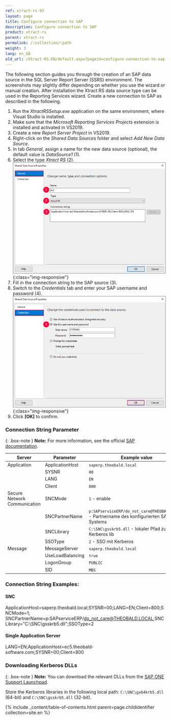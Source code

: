 ```yaml
---
ref: xtract-rs-03
layout: page
title: Configure connection to SAP
description: Configure connection to SAP
product: xtract-rs
parent: xtract-rs
permalink: /:collection/:path
weight: 3
lang: en_GB
old_url: /Xtract-RS-EN/default.aspx?pageid=configure-connection-to-sap
---
```


The following section guides you through the creation of an SAP data source in the SQL Server Report Server (SSRS) environment. 
The screenshots may slightly differ depending on whether you use the wizard or manual creation.
After installation the Xtract RS data source type can be used in the Reporting Services wizard. Create a new connection to SAP as described in the following. 

1. Run the *XtractRSSetup.exe* application on the same environment, where Visual Studio is installed.
2. Make sure that the *Microsoft Reporting Services Projects* extension is installed and activated in VS2019.
3. Create a new *Report Server Project* in VS2019.
4. Right-click on the *Shared Data Sources* folder and select *Add New Data Source*.
5. In tab *General*, assign a name for the new data source (optional), the default value is *DataSource1* (1).
6. Select the type *Xtract RS* (2).
![Report-Data-Source-001](/img/content/Report-Data-Source-001.png){:class="img-responsive"}
7. Fill in the connection string to the SAP source (3).
8. Switch to the *Credentials* tab and enter your SAP username and password (4).
![Report-Data-Source-002](/img/content/Report-Data-Source-002.png){:class="img-responsive"}
9. Click **[OK]** to confirm.

### Connection String Parameter 
{: .box-note }
**Note:** For more information, see the official [SAP documentation](https://help.sap.com/doc/saphelp_nwes72/7.2.3/de-DE/44/0ebf6c9b2b0d1ae10000000a114a6b/content.htm?no_cache=true).

Server |Parameter | Example value
------------ |------------ | -------------
 Application | ApplicationHost | `saperp.theobald.local`
<!----> | SYSNR | `00`
<!----> | LANG | `EN`
<!----> | Client | `800`
Secure Network Communication | SNCMode | `1` - enable
<!----> | SNCPartnerName | `p:SAPserviceERP/do_not_care@THEOBALD.LOCAL` - Partnername des konfigurierten SAP Systems
<!----> | SNCLibrary | `C:\SNC\gsskrb5.dll` - lokaler Pfad zur Kerberos lib
<!----> | SSOType | `2` - SSO mit Kerberos
Message | MessageServer | `saperp.theobald.local`
<!----> | UseLoadBalancing | `true`
<!---->  | LogonGroup | `PUBLIC`
<!----> | SID | `MBS`

### Connection String Examples: 
#### SNC

ApplicationHost=saperp.theobald.local;SYSNR=00;LANG=EN;Client=800;SNCMode=1;
SNCPartnerName=p:SAPserviceERP/do_not_care@THEOBALD.LOCAL;SNCLibrary="C:\SNC\gsskrb5.dll";SSOType=2

#### Single Application Server

LANG=EN;ApplicationHost=ec5.theobald-software.com;SYSNR=00;Client=800


### Downloading Kerberos DLLs

{: .box-note }
**Note:** You can download the relevant DLLs from the [SAP ONE Support Launchpad](https://launchpad.support.sap.com/#/notes/2115486).

Store the Kerberos libraries in the following local path: `C:\SNC\gx64krb5.dll` (64-bit) and `C:\SNC\gsskrb5.dll` (32-bit).

{% include _content/table-of-contents.html parent=page.childidentifier collection=site.en %}